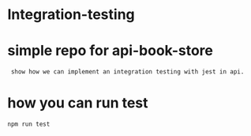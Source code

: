 # Integration-testing

# simple repo for api-book-store

     show how we can implement an integration testing with jest in api.

# how you can run test

    npm run test

